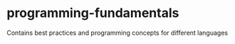 # programming-fundamentals
Contains best practices and programming concepts for different languages
